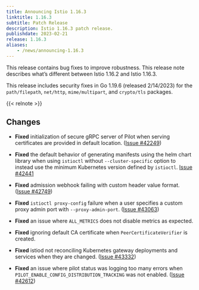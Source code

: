 ```yaml
---
title: Announcing Istio 1.16.3
linktitle: 1.16.3
subtitle: Patch Release
description: Istio 1.16.3 patch release.
publishdate: 2023-02-21
release: 1.16.3
aliases:
    - /news/announcing-1.16.3
---
```


This release contains bug fixes to improve robustness. This release note describes what’s different between Istio 1.16.2 and Istio 1.16.3.

This release includes security fixes in Go 1.19.6 (released 2/14/2023) for the `path/filepath`, `net/http`, `mime/multipart`, and `crypto/tls` packages.

{{< relnote >}}

## Changes

- **Fixed** initialization of secure gRPC server of Pilot when serving certificates are provided in default location.  ([Issue #42249](https://github.com/istio/istio/issues/42249))

- **Fixed** the default behavior of generating manifests using the helm chart library when using `istioctl` without `--cluster-specific` option to instead use the minimum Kubernetes version defined by `istioctl`.  [Issue #42441](https://github.com/istio/istio/issues/42441)

- **Fixed** admission webhook failing with custom header value format.
  ([Issue #42749](https://github.com/istio/istio/issues/42749))

- **Fixed** `istioctl proxy-config` failure when a user specifies a custom proxy admin port with `--proxy-admin-port`.  ([Issue #43063](https://github.com/istio/istio/issues/43063))

- **Fixed** an issue where `ALL_METRICS` does not disable metrics as expected.

- **Fixed** ignoring default CA certificate when `PeerCertificateVerifier` is created.

- **Fixed** istiod not reconciling Kubernetes gateway deployments and services when they are changed.
  ([Issue #43332](https://github.com/istio/istio/issues/43332))

- **Fixed** an issue where pilot status was logging too many errors when `PILOT_ENABLE_CONFIG_DISTRIBUTION_TRACKING` was not enabled.
  ([Issue #42612](https://github.com/istio/istio/issues/42612))
